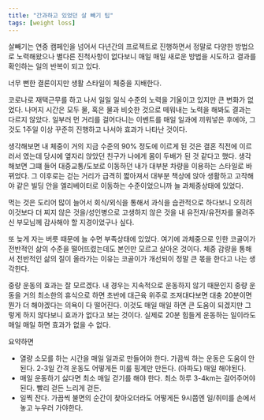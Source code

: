```yaml
---
title: "간과하고 있었던 살 빼기 팁"
tags: [weight loss]
---
```


살빼기는 연중 캠페인을 넘어서 다년간의 프로젝트로 진행하면서 정말로 다양한 방법으로 노력해왔으나 별다른 진척사항이 없다보니 매일 매일 새로운 방법을 시도하고 결과를 확인하는 일의 반복이 되고 있다.

너무 뻔한 결론이지만 생활 스타일이 체중을 지배한다. 

코로나로 재택근무를 하고 나서 일일 일식 수준의 노력을 기울이고 있지만 큰 변화가 없었다. 나머지 시간은 모두 물, 혹은 물과 비슷한 것으로 떼워내는 노력을 해봐도 결과는 다르지 않았다. 일부러 먼 거리를 걸어다니는 이벤트를 매일 일과에 끼워넣은 후에야, 그것도 1주일 이상 꾸준히 진행하고 나서야 효과가 나타난 것이다.

생각해보면 내 체중이 거의 지금 수준의 90% 정도에 이르게 된 것은 결혼 직전에 이르러서 였는데 당시에 옆자리 앉았던 친구가 나에게 몸이 두배가 된 것 같다고 했다. 생각해보면 그떄 들어 대중교통/도보로 이동하던 내가 대부분 차량을 이용하는 스타일로 바뀌었다. 그 이후로는 걷는 거리가 급격히 짧아져서 대부분 책상에 앉아 생활하고 고작해야 같은 빌딩 안을 엘리베이터로 이동하는 수준이었으니까 늘 과체중상태에 있었다. 

먹는 것은 도리어 많이 늘어서 회식/외식을 통해서 과식을 습관적으로 하다보니 오히려 이것보다 더 찌지 않은 것을/성인병으로 고생하지 않은 것을 내 유전자/유전자를 물려주신 부모님께 감사해야 할 지경이었구나 싶다.

또 늦게 자는 버릇 때문에 늘 수면 부족상태에 있었다. 여기에 과체중으로 인한 코골이가 전반적인 삶의 수준을 떨어뜨렸는데도 본인만 모르고 살아온 것이다. 체중 감량을 통해서 전반적인 삶의 질이 올라가는 이유는 코골이가 개선되이 정말 큰 몫을 한다고 나는 생각한다. 

중량 운동의 효과는 잘 모르겠다. 내 경우는 지속적으로 운동하지 않기 때문인지 중량 운동을 거의 최소한의 휴식으로 하면 초반에 대근육 위주로 조져대다보면 대충 20분이면 뭔가 더 해야겠다는 의욕이 다 떨어진다. 이것도 매일 매일 하면 큰 도움이 되겠지만 그렇게 하지 않다보니 효과가 없다고 보는 것이다. 실제로 20분 힘들게 운동하는 일이라도 매일 매일 하면 효과가 없을 수 없다. 

요약하면
- 열량 소모를 하는 시간을 매일 일과로 만들어야 한다. 가끔씩 하는 운동은 도움이 안된다. 2-3일 간격 운동도 어떻게든 미룰 핑계만 만든다. (아파도) 매일 해야된다.
- 매일 운동하기 싫다면 최소 매일 걷기를 해야 한다. 최소 하루 3-4km는 걸어주어야 된다. 빨리 걷든 느리게 걷든.
- 일찍 잔다. 가끔씩 불면의 순간이 찾아오더라도 어떻게든 9시쯤엔 일/취미를 손에서 놓고 누우러 가야한다.
